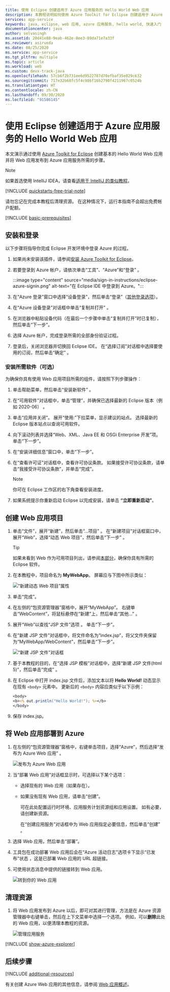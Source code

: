 ```yaml
---
title: 使用 Eclipse 创建适用于 Azure 应用服务的 Hello World Web 应用
description: 本教程说明如何使用 Azure Toolkit for Eclipse 创建适用于 Azure 的 Hello World Web 应用。
services: app-service
keywords: java, eclipse, web 应用, azure 应用服务, hello world, 快速入门
documentationcenter: java
author: selvasingh
ms.assetid: 20d41e88-9eab-462e-8ee3-89da71e7a33f
ms.reviewer: asirveda
ms.date: 08/25/2020
ms.service: app-service
ms.tgt_pltfrm: multiple
ms.topic: article
ms.workload: web
ms.custom: devx-track-java
ms.openlocfilehash: 57cb6f2b731ee6d9522787d70efbaf35e029c632
ms.sourcegitcommit: 717e32b68fc5f4c986f16b2790f4211967c0524b
ms.translationtype: HT
ms.contentlocale: zh-CN
ms.lasthandoff: 09/30/2020
ms.locfileid: "91586145"
---
```

# <a name="create-a-hello-world-web-app-for-azure-app-service-using-eclipse"></a>使用 Eclipse 创建适用于 Azure 应用服务的 Hello World Web 应用

本文演示通过使用 [Azure Toolkit for Eclipse](https://marketplace.eclipse.org/content/azure-toolkit-eclipse) 创建基本的 Hello World Web 应用并将 Web 应用发布到 Azure 应用服务所需的步骤。

> [!NOTE]
>
> 如果首选使用 IntelliJ IDEA，请查看[适用于 IntelliJ 的类似教程][intellij-hello-world]。
>
>[!INCLUDE [quickstarts-free-trial-note](includes/quickstarts-free-trial-note.md)]
>
> 请勿忘记在完成本教程后清理资源。 在这种情况下，运行本指南不会超出免费帐户配额。
>

[!INCLUDE [basic-prerequisites](includes/basic-prerequisites.md)]

## <a name="installation-and-sign-in"></a>安装和登录

以下步骤将指导你完成 Eclipse 开发环境中登录 Azure 的过程。

1. 如果尚未安装该插件，请参阅[安装 Azure Toolkit for Eclipse](installation.md)。

1. 若要登录到 Azure 帐户，请依次单击“工具”、“Azure”和“登录”  。

   :::image type="content" source="media/sign-in-instructions/eclipse-azure-signin.png" alt-text="在 Eclipse IDE 中登录到 Azure。":::

1. 在“Azure 登录”窗口中选择“设备登录”，然后单击“登录”（[其他登录选项](sign-in-instructions.md)）。  

1. 在“Azure 设备登录”对话框中单击“复制并打开” 。

1. 在浏览器中粘贴设备代码（在最后一个步骤中单击“复制并打开”时已复制），然后单击“下一步”。 

1. 选择 Azure 帐户，完成登录所需的全部身份验证过程。

1. 登录后，关闭浏览器并切换回 Eclipse IDE。 在“选择订阅”对话框中选择要使用的订阅，然后单击“确定” 。

### <a name="install-required-software-optional"></a>安装所需软件（可选）

为确保你具有使用 Web 应用项目所需的组件，请按照下列步骤操作：

1. 单击帮助菜单，然后单击“安装新软件” 。

1. 在“可用软件”对话框中，单击“管理”，并确保已选择最新的 Eclipse 版本（例如 2020-06） 。

1. 单击“应用并关闭”。 展开“使用:”下拉菜单，显示建议的站点。 选择最新的 Eclipse 版本站点以查询可用软件。

1. 向下滚动列表并选择“Web、XML、Java EE 和 OSGi Enterprise 开发”项。 单击“下一步”。

1. 在“安装详细信息”窗口中，单击“下一步”。

1. 在“查看许可证”对话框中，查看许可协议条款。 如果接受许可协议条款，请单击“我接受许可协议条款”，并单击“完成”。  

   > [!NOTE]
   > 你可在 Eclipse 工作区的右下角查看安装进度。

1. 如果系统提示你重新启动 Eclipse 以完成安装，请单击 **“立即重新启动”**。

## <a name="creating-a-web-app-project"></a>创建 Web 应用项目

1. 单击“文件”，展开“新建”，然后单击“…项目”  。 在“新建项目”对话框窗口中，展开“Web”，选择“动态 Web 项目”，然后单击“下一步”  。

   > [!TIP]
   > 如果未看到 Web 作为可用项目列出，请参阅[本部分](#install-required-software-optional)，确保你具有所需的 Eclipse 软件。

1. 在本教程中，项目命名为 **MyWebApp**。 屏幕应与下图中所示类似：
   
   ![“新建动态 Web 项目”属性][dynamic-web-project-properties]

1. 单击“完成”。

1. 在左侧的“包资源管理器”窗格中，展开“MyWebApp”。 右键单击“WebContent”，将鼠标悬停在“新建”上，然后单击“其他…”  。

1. 展开“Web”以查找“JSP 文件”选项 。 单击“下一步”。

1. 在“新建 JSP 文件”对话框中，将文件命名为“index.jsp”，将父文件夹保留为“MyWebApp/WebContent”，然后单击“下一步”。   

   ![“新建 JSP 文件”对话框][new-jsp-file-dialog]

1. 基于本教程的目的，在“选择 JSP 模板”对话框中，选择“新建 JSP 文件(html 5)”，然后单击“完成”  。

1. 在 Eclipse 中打开 index.jsp 文件后，添加文本以将 **Hello World!** 动态显示 在现有 `<body>` 元素中。 更新后的 `<body>` 内容应类似于以下示例：
   
   ```jsp
   <body>
   <b><% out.println("Hello World!"); %></b>
   </body>
   ```
1. 保存 index.jsp。

## <a name="deploying-the-web-app-to-azure"></a>将 Web 应用部署到 Azure

1. 在左侧的“包资源管理器”窗格中，右键单击项目，选择“Azure”，然后选择“发布为 Azure Web 应用” 。
   
   ![发布为 Azure Web 应用][publish-as-azure-web-app]

1. 当“部署 Web 应用”对话框显示时，可选择以下某个选项：

   * 选择现有的 Web 应用（如果存在）。

   * 如果没有现有 Web 应用，请单击“创建”。

      可在此处配置运行时环境、应用服务计划资源组和应用设置。 如有必要，请创建新资源。

      在“创建应用服务”对话框中为 Web 应用指定必要信息，然后单击“创建” 。

1. 选择 Web 应用，然后单击“部署”。

1. 工具包在成功部署 Web 应用后会在“Azure 活动日志”选项卡下显示“已发布”状态 ，这是已部署 Web 应用的 URL 超链接。

1. 可使用状态消息中提供的链接转到 Web 应用。

   ![转到你的 Web 应用][browse-web-app]

## <a name="cleaning-up-resources"></a>清理资源

1. 将 Web 应用发布到 Azure 以后，即可对其进行管理，方法是在 Azure 资源管理器中右键单击，然后在上下文菜单中选择一个选项。 例如，可以**删除**此处的 Web 应用，以便清理本教程的资源。

   ![管理应用服务][manage-app-service]

[!INCLUDE [show-azure-explorer](includes/show-azure-explorer.md)]

## <a name="next-steps"></a>后续步骤

[!INCLUDE [additional-resources](includes/additional-resources.md)]

有关创建 Azure Web 应用的其他信息，请参阅 [Web 应用概述]。

<!-- URL List -->

[Azure Toolkit for Eclipse]: /azure/developer/java/tookit-for-eclipse
[Azure Toolkit for IntelliJ]: ../toolkit-for-intellij
[intellij-hello-world]: ../toolkit-for-intellij/create-hello-world-web-app.md
[Web 应用概述]: /azure/app-service/app-service-web-overview
[Apache Tomcat]: http://tomcat.apache.org/
[Jetty]: http://www.eclipse.org/jetty/

<!-- IMG List -->

[browse-web-app]: media/create-hello-world-web-app/browse-web-app.png
[dynamic-web-project-properties]: media/create-hello-world-web-app/dynamic-web-project-properties.png
[new-jsp-file-dialog]: media/create-hello-world-web-app/new-jsp-file-dialog.png
[publish-as-azure-web-app]: media/create-hello-world-web-app/publish-as-azure-web-app.png
[publish-status]: media/create-hello-world-web-app/publish-status.png
[manage-app-service]: media/create-hello-world-web-app/manage-app-service.png